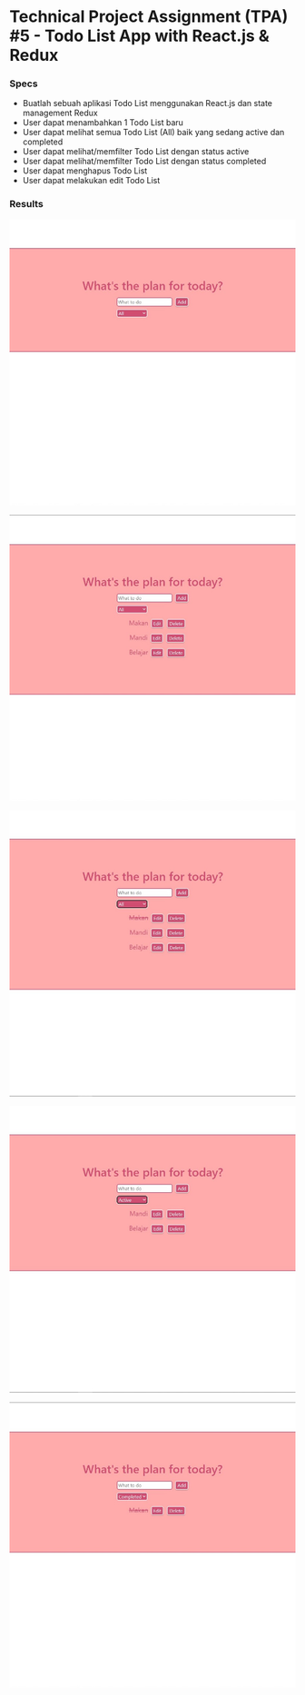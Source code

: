 # Technical Project Assignment (TPA) #5 - Todo List App with React.js & Redux

### Specs

- Buatlah sebuah aplikasi Todo List menggunakan React.js dan state management Redux
- User dapat menambahkan 1 Todo List baru
- User dapat melihat semua Todo List (All) baik yang sedang active dan completed
- User dapat melihat/memfilter Todo List dengan status active
- User dapat melihat/memfilter Todo List dengan status completed
- User dapat menghapus Todo List
- User dapat melakukan edit Todo List

### Results

![Tampilan Utama](./src/assets/tampilan_utama.jpg)

![Contoh Input](./src/assets/contoh_input.jpg)

![All](./src/assets/all.jpg)

![Active](./src/assets/active.jpg)

![Completed](./src/assets/completed.jpg)
